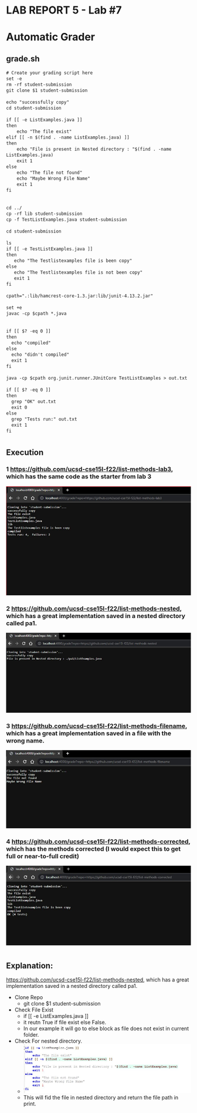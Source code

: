 
# LAB REPORT 5 - Lab #7
#
# Automatic Grader

## grade.sh

```
# Create your grading script here
set -e
rm -rf student-submission
git clone $1 student-submission

echo "successfully copy"
cd student-submission

if [[ -e ListExamples.java ]]
then
    echo "The file exist"
elif [[ -n $(find . -name ListExamples.java) ]]
then
    echo "File is present in Nested directory : "$(find . -name ListExamples.java)
    exit 1
else
    echo "The file not found"
    echo "Maybe Wrong File Name"
    exit 1
fi


cd ../
cp -rf lib student-submission
cp -f TestListExamples.java student-submission

cd student-submission

ls 
if [[ -e TestListExamples.java ]]
then
   echo "The Testlistexamples file is been copy"
else
   echo "The Testlistexamples file is not been copy"
   exit 1
fi

cpath=".:lib/hamcrest-core-1.3.jar:lib/junit-4.13.2.jar"

set +e
javac -cp $cpath *.java


if [[ $? -eq 0 ]]
then
  echo "compiled"
else
  echo "didn't compiled"
  exit 1
fi

java -cp $cpath org.junit.runner.JUnitCore TestListExamples > out.txt

if [[ $? -eq 0 ]]
then
  grep "OK" out.txt
  exit 0
else
  grep "Tests run:" out.txt
  exit 1
fi
```

# 

## Execution

### 1 https://github.com/ucsd-cse15l-f22/list-methods-lab3, which has the same code as the starter from lab 3
![lab3](pass01.JPG)

### 2 https://github.com/ucsd-cse15l-f22/list-methods-nested, which has a great implementation saved in a nested directory called pa1.
![nested](nested.JPG)

### 3 https://github.com/ucsd-cse15l-f22/list-methods-filename, which has a great implementation saved in a file with the wrong name.
![missing](missing.JPG)

### 4 https://github.com/ucsd-cse15l-f22/list-methods-corrected, which has the methods corrected (I would expect this to get full or near-to-full credit)
![allpass](allpass.JPG)

#

## Explanation: 
https://github.com/ucsd-cse15l-f22/list-methods-nested, which has a great implementation saved in a nested directory called pa1.

* Clone Repo
	- git clone $1 student-submission
* Check File Exist
	- if [[ -e ListExamples.java ]]
	- it reutn True if file exist else False.
	- In our example it will go to else block as file does not exist in current folder.
* Check For nested directory.
	- ![ifBlock](ifBlock.JPG)
	- This will fid the file in nested directory and return the file path in print.
